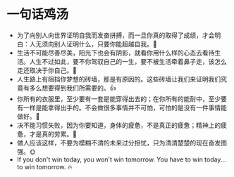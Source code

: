 # 一句话鸡汤
- 为了向别人向世界证明自我而发奋拼搏，而一旦你真的取得了成绩，才会明白：人无须向别人证明什么，只要你能超越自我。:muscle:
- 生活不可能尽善尽美，阳光下也会有阴影，就看你用什么样的心态去看待生活。人生不过如此，要不你驾驭自己的一生，要不被生活牵着鼻子走，该怎么走还取决于你自己。:running:
- 人生路上有阻挡你梦想的砖墙，那是有原因的。这些砖墙让我们来证明我们究竟有多么想要得到我们所需要的。:+1:
- 你所有的衣服里，至少要有一套是能穿得出去的；在你所有的能耐中，至少要有一样是能拿得出手的。不会做很多事情并不可怕，可怕的是没有一件事情能做好。:bust_in_silhouette:
- 决不能习惯失败，因为你要知道，身体的疲惫，不是真正的疲惫；精神上的疲惫，才是真的劳累。:sunflower:
- 做人应该这样，不要为模糊不清的未来过分担忧，只为清清楚楚的现在奋发图强。:sun_with_face:
- If you don't win today, you won't win tomorrow. You have to win today... to win tomorrow. :fire: